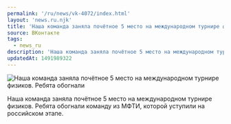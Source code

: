 ```yaml
---
permalink: '/ru/news/vk-4072/index.html'
layout: 'news.ru.njk'
title: 'Наша команда заняла почётное 5 место на международном турнире физиков.'
source: ВКонтакте
tags:
  - news_ru
description: 'Наша команда заняла почётное 5 место на международном турнире физиков.'
updatedAt: 1491989322
---
```

![Наша команда заняла почётное 5 место на международном турнире физиков. Ребята обогнали](https://sun9-7.userapi.com/impf/c637124/v637124626/41f12/wjUsZO3NOEY.jpg?size=768x543&quality=96&proxy=1&sign=eed70c4d3772f396fff5f8aa7af2670c&c_uniq_tag=t9i1LuXTHEYBrqJSjhoh1b7T-hABb2GsRSfBVP-hI7A&type=album)

Наша команда заняла почётное 5 место на международном турнире физиков. Ребята обогнали команду из МФТИ, которой уступили на российском этапе.

